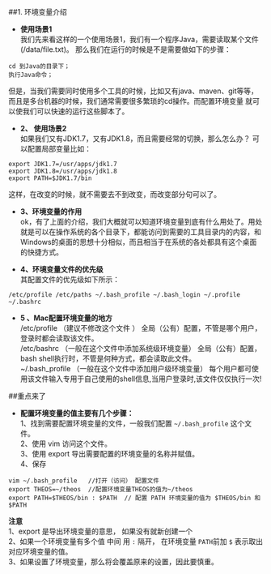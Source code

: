 ##1. 环境变量介绍

- **使用场景1**<br>
我们先来看这样的一个使用场景1，我们有一个程序Java，需要读取某个文件(/data/file.txt)。 
那么我们在运行的时候是不是需要做如下的步骤：
```
cd 到Java的目录下；
执行Java命令；
```
但是，当我们需要同时使用多个工具的时候，比如又有java、maven、git等等，而且是多台机器的时候，我们通常需要很多繁琐的cd操作。而配置环境变量 就可以使我们可以快速的运行这些脚本了。

- **2、 使用场景2**<br>如果我们又有JDK1.7，又有JDK1.8，而且需要经常的切换，那么怎么办？ 
可以配置局部变量比如：
```
export JDK1.7=/usr/apps/jdk1.7
export JDK1.8=/usr/apps/jdk1.8
export PATH=$JDK1.7/bin
```
这样，在改变的时候，就不需要去不到改变，而改变部分句可以了。

- **3、环境变量的作用**<br>ok，有了上面的介绍，我们大概就可以知道环境变量到底有什么用处了。用处就是可以在操作系统的各个目录下，都能访问到需要的工具目录内的内容，和Windows的桌面的思想十分相似，而且相当于在系统的各处都具有这个桌面的快捷方式。

- **4、环境变量文件的优先级**<br>其配置文件的优先级如下所示：
```
/etc/profile /etc/paths ~/.bash_profile ~/.bash_login ~/.profile ~/.bashrc
```
- **5 、Mac配置环境变量的地方**<br>/etc/profile （建议不修改这个文件 ） 全局（公有）配置，不管是哪个用户，登录时都会读取该文件。<br>/etc/bashrc （一般在这个文件中添加系统级环境变量） 全局（公有）配置，bash shell执行时，不管是何种方式，都会读取此文件。<br>~/.bash_profile （一般在这个文件中添加用户级环境变量） 每个用户都可使用该文件输入专用于自己使用的shell信息,当用户登录时,该文件仅仅执行一次!


##重点来了

- **配置环境变量的值主要有几个步骤：**<br>1、找到需要配置环境变量的文件，一般我们配置 `~/.bash_profile` 这个文件。<br>2、使用 vim 访问这个文件。<br>3、使用 export 导出需要配置的环境变量的名称并赋值。<br>4、保存
```
vim ~/.bash_profile   //打开（访问） 配置文件
export THEOS=~/theos  //配置环境变量THEOS的值为~/theos
export PATH=$THEOS/bin : $PATH  // 配置 PATH 环境变量的值为 $THEOS/bin 和  $PATH
```
**注意**<br>1、export 是导出环境变量的意思， 如果没有就新创建一个<br>2、如果一个环境变量有多个值  中间 用 ` : ` 隔开， 在环境变量 `PATH`前加 `$` 表示取出对应环境变量的值。<br>3、如果设置了环境变量，那么将会覆盖原来的设置，因此要慎重。




